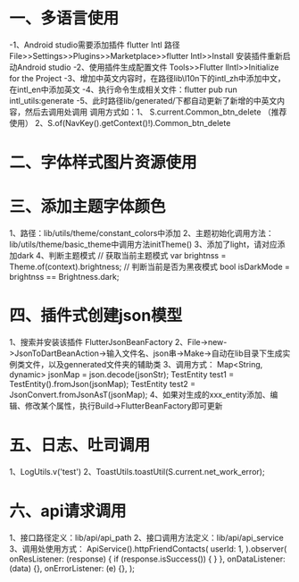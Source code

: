 # 一、多语言使用
-1、Android studio需要添加插件 flutter Intl
路径 File>>Settings>>Plugins>>Marketplace>>flutter Intl>>Install
安装插件重新启动Android studio
-2、使用插件生成配置文件
Tools>>Flutter lIntl>>Initialize for the Project
-3、增加中英文内容时，在路径lib\l10n下的intl_zh中添加中文，在intl_en中添加英文
-4、执行命令生成相关文件：flutter pub run intl_utils:generate
-5、此时路径lib/generated/下都自动更新了新增的中英文内容，然后去调用处调用
调用方式如：1、 S.current.Common_btn_delete （推荐使用）  2、S.of(NavKey().getContext()!).Common_btn_delete 

# 二、字体样式图片资源使用


# 三、添加主题字体颜色
1、路径：lib/utils/theme/constant_colors中添加
2、主题初始化调用方法：lib/utils/theme/basic_theme中调用方法initTheme()
3、添加了light，请对应添加dark
4、判断主题模式
// 获取当前主题模式
var brightnss = Theme.of(context).brightness;
// 判断当前是否为黑夜模式
bool isDarkMode = brightnss == Brightness.dark;

# 四、插件式创建json模型
1、搜索并安装该插件 FlutterJsonBeanFactory
2、File->new->JsonToDartBeanAction->输入文件名、json串->Make->自动在lib目录下生成实例类文件，以及gennerated文件夹的辅助类
3、调用方式：
Map<String, dynamic> jsonMap = json.decode(jsonStr);
TestEntity test1 = TestEntity().fromJson(jsonMap);
TestEntity test2 = JsonConvert.fromJsonAsT<TestEntity>(jsonMap);
4、如果对生成的xxx_entity添加、编辑、修改某个属性，执行Build->FlutterBeanFactory即可更新

# 五、日志、吐司调用
1、LogUtils.v('test')
2、ToastUtils.toastUtil(S.current.net_work_error);

# 六、api请求调用
1、接口路径定义：lib/api/api_path
2、接口调用方法定义：lib/api/api_service
3、调用处使用方式：
ApiService().httpFriendContacts(
userId: 1,
).observer(
      onResListener: (response) {
        if (response.isSuccess()) { }
        },
      onDataListener: (data) {},
      onErrorListener: (e) {},
    );


